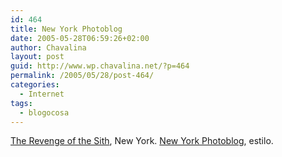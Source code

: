 ```yaml
---
id: 464
title: New York Photoblog
date: 2005-05-28T06:59:26+02:00
author: Chavalina
layout: post
guid: http://www.wp.chavalina.net/?p=464
permalink: /2005/05/28/post-464/
categories:
  - Internet
tags:
  - blogocosa
---
```

<a href="http://www.newyorkphotoblog.com/blog/photos/IMG_1851.jpg" target="_blank">The Revenge of the Sith</a>, New York. <a href="http://www.newyorkphotoblog.com/blog/" target="_blank">New York Photoblog</a>, estilo.